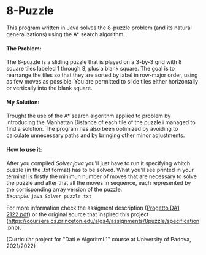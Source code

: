 # 8-Puzzle
This program written in Java solves the 8-puzzle problem (and its natural generalizations) using the A* search algorithm.

#### The Problem: 
The 8-puzzle is a sliding puzzle that is played on a 3-by-3 grid with 8 square tiles labeled 1 through 8, plus a blank square. The goal is to rearrange the tiles so that they are sorted by label in row-major order, using as few moves as possible. You are permitted to slide tiles either horizontally or vertically into the blank square. 

#### My Solution: 
Trought the use of the A* search algorithm applied to problem by introducing the Manhattan Distance of each tile of the puzzle i managed to find a solution. The program has also been optimized by avoiding to calculate unnecessary paths and by bringing other minor adjustments. 

#### How to use it: 
After you compiled *Solver.java* you'll just have to run it specifying whitch puzzle (in the .txt format) has to be solved. What you'll see printed in your terminal is firstly the minimun number of moves that are necessary to solve the puzzle and after that all the moves in sequence, each represented by the corrisponding array version of the puzzle.\
*Example:* `java Solver puzzle.txt `

For more information check the assigment description ([Progetto DA1 2122.pdf](https://github.com/mattia-toffolon/8-Puzzle/files/8422013/Progetto.DA1.2122.pdf)) or the original source that inspired this project  (https://coursera.cs.princeton.edu/algs4/assignments/8puzzle/specification.php).

(Curricular project for "Dati e Algoritmi 1" course at University of Padova, 2021/2022)
